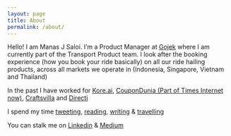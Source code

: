 ```yaml
---
layout: page
title: About
permalink: /about/
---
```


Hello! I am Manas J Saloi. I’m a Product Manager at [Gojek](https://www.go-jek.com/) where I am currently part of the Transport Product team. I look after the booking experience (how you book your ride basically) on all our ride hailing products, across all markets we operate in (Indonesia, Singapore, Vietnam and Thailand)

In the past I have worked for [Kore.ai](https://kore.ai/), [CouponDunia (Part of Times Internet now)](https://www.coupondunia.in/), [Craftsvilla](https://www.craftsvilla.com/) and [Directi](https://www.directi.com/)

I spend my time [tweeting](https://twitter.com/manas_saloi), [reading](https://www.goodreads.com/user/show/9698257-manas-saloi), [writing](https://www.linkedin.com/in/manassaloi/detail/recent-activity/posts/) & [travelling](https://solitarywankers.quora.com/)

You can stalk me on [Linkedin](https://www.linkedin.com/in/manassaloi/) & [Medium](https://medium.com/@manas_saloi)
